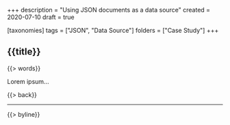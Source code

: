 +++
description = "Using JSON documents as a data source"
created = 2020-07-10
draft = true

[taxonomies]
tags = ["JSON", "Data Source"]
folders = ["Case Study"]
+++

## {{title}}

{{> words}}

Lorem ipsum...

{{> back}}

---

{{> byline}}
